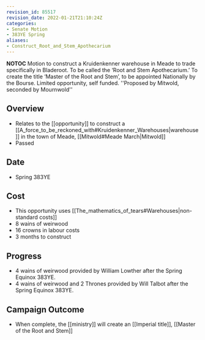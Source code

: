 ```yaml
---
revision_id: 85517
revision_date: 2022-01-21T21:10:24Z
categories:
- Senate Motion
- 383YE Spring
aliases:
- Construct_Root_and_Stem_Apothecarium
---
```



__NOTOC__
 Motion to construct a Kruidenkenner warehouse in Meade to trade specifically in Bladeroot. To be called the ‘Root and Stem Apothecarium.’ To create the title ‘Master of the Root and Stem’, to be appointed Nationally by the Bourse. Limited opportunity, self funded.
''Proposed by Mitwold, seconded by Mournwold''

## Overview
* Relates to the [[opportunity]] to construct a [[A_force_to_be_reckoned_with#Kruidenkenner_Warehouses|warehouse]] in the town of Meade, [[Mitwold#Meade March|Mitwold]] 
* Passed

## Date
* Spring 383YE

## Cost
* This opportunity uses [[The_mathematics_of_tears#Warehouses|non-standard costs]]
* 8 wains of weirwood
* 16 crowns in labour costs
* 3 months to construct

## Progress
* 4 wains of weirwood provided by William Lowther after the Spring Equinox 383YE.
* 4 wains of weirwood and 2 Thrones provided by Will Talbot after the Spring Equinox 383YE.

## Campaign Outcome
* When complete, the [[ministry]] will create an [[Imperial title]], [[Master of the Root and Stem]]